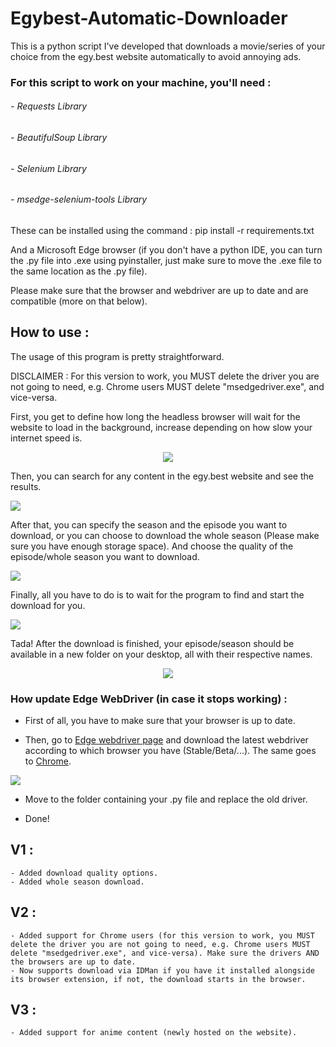 # Egybest-Automatic-Downloader
This is a python script I've developed that downloads a movie/series of your choice from the egy.best website automatically to avoid annoying ads.

### For this script to work on your machine, you'll need :
  ###### - Requests Library
  ###### - BeautifulSoup Library
  ###### - Selenium Library
  ###### - msedge-selenium-tools Library

These can be installed using the command : pip install -r requirements.txt

And a Microsoft Edge browser (if you don't have a python IDE, you can turn the .py file into .exe using pyinstaller, just make sure to move the .exe file to the same location as the .py file).

Please make sure that the browser and webdriver are up to date and are compatible (more on that below).


## How to use :

The usage of this program is pretty straightforward.

DISCLAIMER : For this version to work, you MUST delete the driver you are not going to need, e.g. Chrome users MUST delete "msedgedriver.exe", and vice-versa.

First, you get to define how long the headless browser will wait for the website to load in the background, increase depending on how slow your internet speed is.

<p align="center">
  <img src="https://i.imgur.com/uN8gCBi.png" />
</p>

Then, you can search for any content in the egy.best website and see the results.

![ ](https://i.imgur.com/pqlM0vn.png)

After that, you can specify the season and the episode you want to download, or you can choose to download the whole season (Please make sure you have enough storage space).
And choose the quality of the episode/whole season you want to download.

![ ](https://i.imgur.com/rZQ57x0.png)

Finally, all you have to do is to wait for the program to find and start the download for you.

![ ](https://i.imgur.com/gWduykM.png)

Tada! After the download is finished, your episode/season should be available in a new folder on your desktop, all with their respective names.

<p align="center">
  <img src="https://i.imgur.com/eqknar2.png" />
</p>


### How update Edge WebDriver (in case it stops working) :

- First of all, you have to make sure that your browser is up to date.

- Then, go to [Edge webdriver page](https://developer.microsoft.com/en-us/microsoft-edge/tools/webdriver/) and download the latest webdriver according to which browser you have (Stable/Beta/...). The same goes to [Chrome](https://chromedriver.chromium.org/downloads).

![ ](https://i.imgur.com/88aUNr2.png)

- Move to the folder containing your .py file and replace the old driver.

- Done!

## V1 :

	- Added download quality options.
	- Added whole season download.

## V2 :

	- Added support for Chrome users (for this version to work, you MUST delete the driver you are not going to need, e.g. Chrome users MUST delete "msedgedriver.exe", and vice-versa). Make sure the drivers AND the browsers are up to date.
	- Now supports download via IDMan if you have it installed alongside its browser extension, if not, the download starts in the browser.

## V3 :

	- Added support for anime content (newly hosted on the website).

